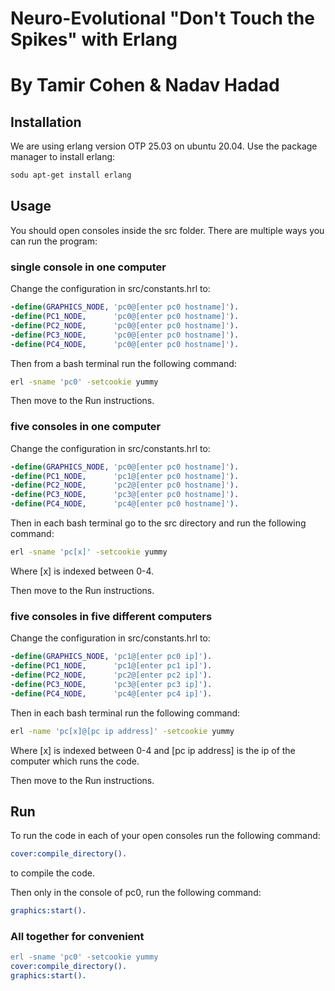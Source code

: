 # Neuro-Evolutional "Don't Touch the Spikes" with Erlang
# By Tamir Cohen & Nadav Hadad


## Installation
We are using erlang version OTP 25.03 on ubuntu 20.04.
Use the package manager to install erlang:
```bash
sodu apt-get install erlang
```

## Usage
You should open consoles inside the src folder.
There are multiple ways you can run the program:

### single console in one computer
Change the configuration in src/constants.hrl to:
```erlang
-define(GRAPHICS_NODE, 'pc0@[enter pc0 hostname]').
-define(PC1_NODE,      'pc0@[enter pc0 hostname]').
-define(PC2_NODE,      'pc0@[enter pc0 hostname]').
-define(PC3_NODE,      'pc0@[enter pc0 hostname]').
-define(PC4_NODE,      'pc0@[enter pc0 hostname]').
```
Then from a bash terminal run the following command:
```bash
erl -sname 'pc0' -setcookie yummy
```
Then move to the Run instructions.

### five consoles in one computer
Change the configuration in src/constants.hrl to:
```erlang
-define(GRAPHICS_NODE, 'pc0@[enter pc0 hostname]').
-define(PC1_NODE,      'pc1@[enter pc0 hostname]').
-define(PC2_NODE,      'pc2@[enter pc0 hostname]').
-define(PC3_NODE,      'pc3@[enter pc0 hostname]').
-define(PC4_NODE,      'pc4@[enter pc0 hostname]').
```
Then in each bash terminal go to the src directory and run the following command:
```bash
erl -sname 'pc[x]' -setcookie yummy
```
Where [x] is indexed between 0-4.

Then move to the Run instructions.

### five consoles in five different computers
Change the configuration in src/constants.hrl to:

```erlang
-define(GRAPHICS_NODE, 'pc1@[enter pc0 ip]').
-define(PC1_NODE,      'pc1@[enter pc1 ip]').
-define(PC2_NODE,      'pc2@[enter pc2 ip]').
-define(PC3_NODE,      'pc3@[enter pc3 ip]').
-define(PC4_NODE,      'pc4@[enter pc4 ip]').
```

Then in each bash terminal run the following command:
```bash
erl -name 'pc[x]@[pc ip address]' -setcookie yummy
```
Where [x] is indexed between 0-4 and [pc ip address] is the ip of the computer which runs the code.

Then move to the Run instructions.

## Run
To run the code in each of your open consoles run the following command:
```erlang
cover:compile_directory().
```
to compile the code.

Then only in the console of pc0, run the following command:
```erlang
graphics:start().
```

### All together for convenient
```erlang
erl -sname 'pc0' -setcookie yummy
cover:compile_directory().
graphics:start().
```
